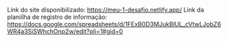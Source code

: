 Link do site disponibilizado: https://meu-1-desafio.netlify.app/
Link da planiilha de registro de informação: https://docs.google.com/spreadsheets/d/1FExB0D3MJukBlUL_cVtwLJobZ6WR4a3SiSWhchOnp2w/edit?pli=1#gid=0
